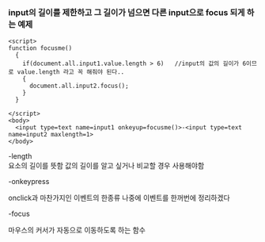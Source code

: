 



<h3>input의 길이를 제한하고 그 길이가 넘으면 다른 input으로 focus 되게 하는 예제</h3>


    <script>
    function focusme()
      {
        if(document.all.input1.value.length > 6)   //input의 값의 길이가 6이므로 value.length 라고 꼭 해줘야 된다.. 
        {
          document.all.input2.focus();
        }
      }

    </script>
    <body>
      <input type=text name=input1 onkeyup=focusme()>-<input type=text name=input2 maxlength=1>
    </body>
    
    
-length<br>
   요소의 길이를 뜻함 값의 길이를 알고 싶거나 비교할 경우 사용해야함
   
-onkeypress<br>

  onclick과 마찬가지인 이벤트의 한종류 나중에 이벤트를 한꺼번에 정리하겠다
  
-focus<br>

  마우스의 커서가 자동으로 이동하도록 하는 함수
